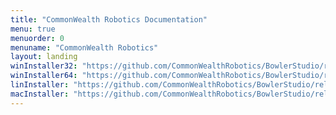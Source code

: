 ```yaml
---
title: "CommonWealth Robotics Documentation"
menu: true
menuorder: 0
menuname: "CommonWealth Robotics"
layout: landing
winInstaller32: "https://github.com/CommonWealthRobotics/BowlerStudio/releases/download/0.31.7/Windows-32-BowlerStudio-0.31.7.exe"
winInstaller64: "https://github.com/CommonWealthRobotics/BowlerStudio/releases/download/0.31.7/Windows-64-BowlerStudio-0.31.7.exe"
linInstaller: "https://github.com/CommonWealthRobotics/BowlerStudio/releases/download/0.31.7/Ubuntu-BowlerStudio-0.31.7.deb"
macInstaller: "https://github.com/CommonWealthRobotics/BowlerStudio/releases/download/0.31.7/MacOSX-BowlerStudio-0.31.7.zip"
---
```


